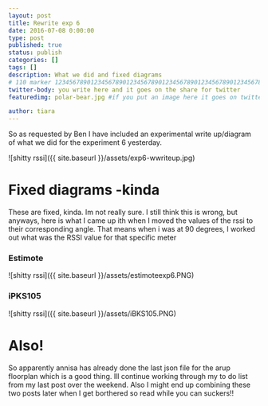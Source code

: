 ```yaml
---
layout: post
title: Rewrite exp 6
date: 2016-07-08 0:00:00
type: post
published: true
status: publish
categories: []
tags: []
description: What we did and fixed diagrams
# 110 marker 1234567890123456789012345678901234567890123456789012345678901234567890123456789012345678901234567890123456789
twitter-body: you write here and it goes on the share for twitter
featuredimg: polar-bear.jpg #if you put an image here it goes on twitter too

author: tiara
---
```


So as requested by Ben I have included an experimental write up/diagram of what we did for the experiment 6 yesterday. 

![shitty rssi]({{ site.baseurl }}/assets/exp6-wwriteup.jpg) 

# Fixed diagrams -kinda 

These are fixed, kinda. Im not really sure. I still think this is wrong, but anyways, here is what I came up ith when I moved the values of the rssi to their corresponding angle. That means when i was at 90 degrees, I worked out what was the RSSI value for that specific meter 

### Estimote

![shitty rssi]({{ site.baseurl }}/assets/estimoteexp6.PNG) 

###  iPKS105 

![shitty rssi]({{ site.baseurl }}/assets/iBKS105.PNG) 


# Also! 

So apparently annisa has already done the last json file for the arup floorplan which is a good thing. Ill continue working through my to do list from my last post over the weekend. Also I might end up combining these two posts later when I get borthered so read while you can suckers!!



